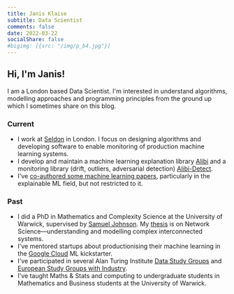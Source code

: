 ```yaml
---
title: Janis Klaise
subtitle: Data Scientist
comments: false
date: 2022-03-22
socialShare: false
#bigimg: [{src: "/img/p_b4.jpg"}]
---
```


## Hi, I'm Janis!

I am a London based Data Scientist. I'm interested in understand algorithms, modelling approaches
and programming principles from the ground up which I sometimes share on this blog.

### Current
 - I work at [Seldon](https://www.seldon.io/) in London. I focus on designing algorithms
 and developing software to enable monitoring of production
machine learning systems.
 - I develop and maintain a machine learning explanation library [Alibi](https://github.com/SeldonIO/alibi) and a monitoring library (drift, outliers, adversarial detection) [Alibi-Detect](https://github.com/SeldonIO/alibi-detect).
 - I've [co-authored some machine learning papers](https://scholar.google.co.uk/citations?user=kZVFp18AAAAJ), particularly in the explainable ML field, but not restricted to it.

### Past
 - I did a PhD in Mathematics and Complexity Science at the University of Warwick,
 supervised by [Samuel Johnson](https://www.birmingham.ac.uk/staff/profiles/maths/johnson-samuel.aspx).
 My [thesis](https://core.ac.uk/download/pdf/157859545.pdf) is on Network
 Science—understanding and modelling complex interconnected systems.
 - I've mentored startups about productionising their machine learning in the [Google Cloud](https://twitter.com/GoogleCloud_UKI) ML kickstarter.
 - I've participated in several Alan Turing Institute [Data Study Groups](https://www.turing.ac.uk/collaborate-turing/data-study-groups) and [European Study Groups with Industry](https://ecmiindmath.org/study-groups/).
 - I've taught Maths & Stats and computing to undergraduate students in Mathematics and Business
 students at the University of Warwick.